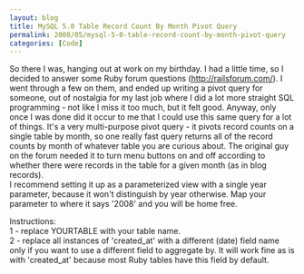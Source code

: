 ```yaml
---
layout: blog
title: MySQL 5.0 Table Record Count By Month Pivot Query
permalink: 2008/05/mysql-5-0-table-record-count-by-month-pivot-query
categories: [Code]
---
```


<p>So there I was, hanging out at work on my birthday. I had a little time, so I decided to answer some Ruby forum questions (<a href="http://railsforum.com/" title="http://railsforum.com/">http://railsforum.com/</a>). I went through a few on them, and ended up writing a pivot query for someone, out of nostalgia for my last job where I did a lot more straight SQL programming - not like I miss it too much, but it felt good. Anyway, only once I was done did it occur to me that I could use this same query for a lot of things. It&#039;s a very multi-purpose pivot query - it pivots record counts on a single table by month, so one really fast query returns all of the record counts by month of whatever table you are curious about. The original guy on the forum needed it to turn menu buttons on and off according to whether there were records in the table for a given month (as in blog records).<br />
I recommend setting it up as a parameterized view with a single year parameter, because it won&#039;t distinguish by year otherwise. Map your parameter to where it says &#039;2008&#039; and you will be home free.</p>
<p>Instructions:<br />
1 - replace YOURTABLE with your table name.<br />
2 - replace all instances of &#039;created_at&#039; with a different (date) field name only if you want to use a different field to aggregate by. It will work fine as is with &#039;created_at&#039; because most Ruby tables have this field by default.<br />
</p>

<script src="https://gist.github.com/860968.js?file=by_month_pivot.sql"></script>
